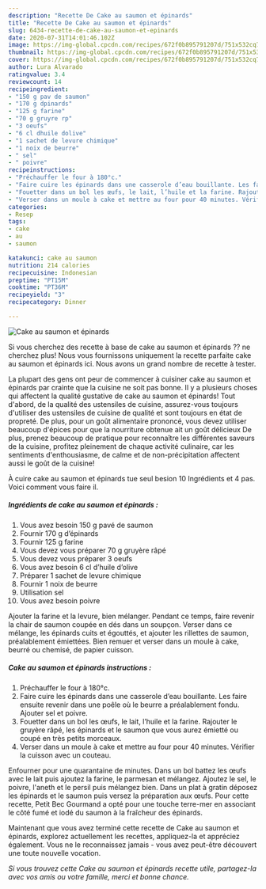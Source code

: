 ```yaml
---
description: "Recette De Cake au saumon et épinards"
title: "Recette De Cake au saumon et épinards"
slug: 6434-recette-de-cake-au-saumon-et-epinards
date: 2020-07-31T14:01:46.102Z
image: https://img-global.cpcdn.com/recipes/672f0b895791207d/751x532cq70/cake-au-saumon-et-epinards-photo-principale-de-la-recette.jpg
thumbnail: https://img-global.cpcdn.com/recipes/672f0b895791207d/751x532cq70/cake-au-saumon-et-epinards-photo-principale-de-la-recette.jpg
cover: https://img-global.cpcdn.com/recipes/672f0b895791207d/751x532cq70/cake-au-saumon-et-epinards-photo-principale-de-la-recette.jpg
author: Lura Alvarado
ratingvalue: 3.4
reviewcount: 14
recipeingredient:
- "150 g pav de saumon"
- "170 g dpinards"
- "125 g farine"
- "70 g gruyre rp"
- "3 oeufs"
- "6 cl dhuile dolive"
- "1 sachet de levure chimique"
- "1 noix de beurre"
- " sel"
- " poivre"
recipeinstructions:
- "Préchauffer le four à 180°c."
- "Faire cuire les épinards dans une casserole d’eau bouillante. Les faire ensuite revenir dans une poêle où le beurre a préalablement fondu. Ajouter sel et poivre."
- "Fouetter dans un bol les œufs, le lait, l’huile et la farine. Rajouter le gruyère râpé, les épinards et le saumon que vous aurez émietté ou coupé en très petits morceaux."
- "Verser dans un moule à cake et mettre au four pour 40 minutes. Vérifier la cuisson avec un couteau."
categories:
- Resep
tags:
- cake
- au
- saumon

katakunci: cake au saumon 
nutrition: 214 calories
recipecuisine: Indonesian
preptime: "PT15M"
cooktime: "PT36M"
recipeyield: "3"
recipecategory: Dinner

---
```



![Cake au saumon et épinards](https://img-global.cpcdn.com/recipes/672f0b895791207d/751x532cq70/cake-au-saumon-et-epinards-photo-principale-de-la-recette.jpg)

Si vous cherchez des recette à base de cake au saumon et épinards ?? ne cherchez plus! Nous vous fournissons uniquement la recette parfaite cake au saumon et épinards ici. Nous avons un grand nombre de recette à tester.

La plupart des gens ont peur de commencer à cuisiner cake au saumon et épinards par crainte que la cuisine ne soit pas bonne. Il y a plusieurs choses qui affectent la qualité gustative de cake au saumon et épinards! Tout d'abord, de la qualité des ustensiles de cuisine, assurez-vous toujours d'utiliser des ustensiles de cuisine de qualité et sont toujours en état de propreté. De plus, pour un goût alimentaire prononcé, vous devez utiliser beaucoup d'épices pour que la nourriture obtenue ait un goût délicieux De plus, prenez beaucoup de pratique pour reconnaître les différentes saveurs de la cuisine, profitez pleinement de chaque activité culinaire, car les sentiments d'enthousiasme, de calme et de non-précipitation affectent aussi le goût de la cuisine!

<!--inarticleads1-->

À cuire cake au saumon et épinards tue seul besion 10 Ingrédients et 4 pas. Voici comment vous faire il.

##### Ingrédients de cake au saumon et épinards :

1. Vous avez besoin 150 g pavé de saumon
1. Fournir 170 g d’épinards
1. Fournir 125 g farine
1. Vous devez vous préparer 70 g gruyère râpé
1. Vous devez vous préparer 3 oeufs
1. Vous avez besoin 6 cl d’huile d’olive
1. Préparer 1 sachet de levure chimique
1. Fournir 1 noix de beurre
1. Utilisation  sel
1. Vous avez besoin  poivre


Ajouter la farine et la levure, bien mélanger. Pendant ce temps, faire revenir la chair de saumon coupée en dés dans un soupçon. Verser dans ce mélange, les épinards cuits et égouttés, et ajouter les rillettes de saumon, préalablement émiettées. Bien remuer et verser dans un moule à cake, beurré ou chemisé, de papier cuisson. 

<!--inarticleads2-->

##### Cake au saumon et épinards instructions :

1. Préchauffer le four à 180°c.
1. Faire cuire les épinards dans une casserole d’eau bouillante. Les faire ensuite revenir dans une poêle où le beurre a préalablement fondu. Ajouter sel et poivre.
1. Fouetter dans un bol les œufs, le lait, l’huile et la farine. Rajouter le gruyère râpé, les épinards et le saumon que vous aurez émietté ou coupé en très petits morceaux.
1. Verser dans un moule à cake et mettre au four pour 40 minutes. Vérifier la cuisson avec un couteau.


Enfourner pour une quarantaine de minutes. Dans un bol battez les œufs avec le lait puis ajoutez la farine, le parmesan et mélangez. Ajoutez le sel, le poivre, l&#39;aneth et le persil puis mélangez bien. Dans un plat à gratin déposez les épinards et le saumon puis versez la préparation aux œufs. Pour cette recette, Petit Bec Gourmand a opté pour une touche terre-mer en associant le côté fumé et iodé du saumon à la fraîcheur des épinards. 

<!--inarticleads1-->

<p>
Maintenant que vous avez terminé cette recette de Cake au saumon et épinards, explorez actuellement les recettes, appliquez-la et appréciez également. Vous ne le reconnaissez jamais - vous avez peut-être découvert une toute nouvelle vocation.
</p>

<p>
<i>Si vous trouvez cette Cake au saumon et épinards recette utile, partagez-la avec vos amis ou votre famille, merci et bonne chance.</i>
</p>
